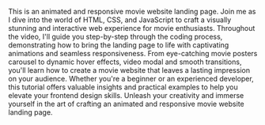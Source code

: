 This is an animated and responsive movie website landing page. Join me as I dive into the world of HTML, CSS, and JavaScript to craft a visually stunning and interactive web experience for movie enthusiasts. Throughout the video, I'll guide you step-by-step through the coding process, demonstrating how to bring the landing page to life with captivating animations and seamless responsiveness. From eye-catching movie posters carousel to dynamic hover effects, video modal and smooth transitions, you'll learn how to create a movie website that leaves a lasting impression on your audience. Whether you're a beginner or an experienced developer, this tutorial offers valuable insights and practical examples to help you elevate your frontend design skills. Unleash your creativity and immerse yourself in the art of crafting an animated and responsive movie website landing page.